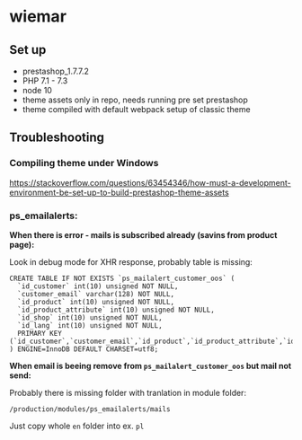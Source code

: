 # wiemar

## Set up

* prestashop_1.7.7.2
* PHP 7.1	-	7.3
* node 10
* theme assets only in repo, needs running pre set prestashop
* theme compiled with default webpack setup of classic theme

## Troubleshooting

### Compiling theme under Windows

https://stackoverflow.com/questions/63454346/how-must-a-development-environment-be-set-up-to-build-prestashop-theme-assets


### ps_emailalerts:

**When there is error - mails is subscribed already (savins from product page):**

Look in debug mode for XHR response, probably table is missing:

```
CREATE TABLE IF NOT EXISTS `ps_mailalert_customer_oos` (
  `id_customer` int(10) unsigned NOT NULL,
  `customer_email` varchar(128) NOT NULL,
  `id_product` int(10) unsigned NOT NULL,
  `id_product_attribute` int(10) unsigned NOT NULL,
  `id_shop` int(10) unsigned NOT NULL,
  `id_lang` int(10) unsigned NOT NULL,
  PRIMARY KEY (`id_customer`,`customer_email`,`id_product`,`id_product_attribute`,`id_shop`)
) ENGINE=InnoDB DEFAULT CHARSET=utf8;
```


**When email is beeing remove from ```ps_mailalert_customer_oos``` but mail not send:**

Probably there is missing folder with tranlation in module folder:
```
/production/modules/ps_emailalerts/mails
```

Just copy whole ```en``` folder into ex. ```pl```
